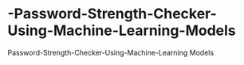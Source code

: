 # -Password-Strength-Checker-Using-Machine-Learning-Models
 Password-Strength-Checker-Using-Machine-Learning Models
